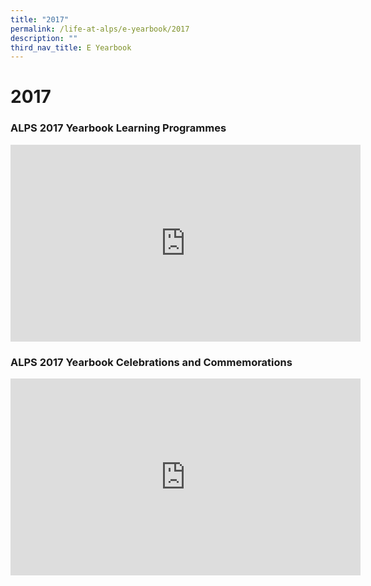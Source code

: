 ```yaml
---
title: "2017"
permalink: /life-at-alps/e-yearbook/2017
description: ""
third_nav_title: E Yearbook
---
```

# **2017**

### ALPS 2017 Yearbook Learning Programmes

<iframe width="560" height="315" src="https://www.youtube.com/embed/A8OmJw_yMQ4" title="YouTube video player" frameborder="0" allow="accelerometer; autoplay; clipboard-write; encrypted-media; gyroscope; picture-in-picture" allowfullscreen></iframe>


### ALPS 2017 Yearbook Celebrations and Commemorations
<iframe width="560" height="315" src="https://www.youtube.com/embed/NbBvFx11QTY" title="YouTube video player" frameborder="0" allow="accelerometer; autoplay; clipboard-write; encrypted-media; gyroscope; picture-in-picture" allowfullscreen></iframe>